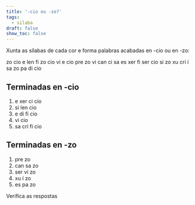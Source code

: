 ```yaml
---
title: '-cio ou -zo?'
tags:
  - silaba
draft: false
show_toc: false
---
```

Xunta as sílabas de cada cor e forma palabras acabadas en -cio ou en -zo:

<e-layout>
<e-tag color=10>zo</e-tag>
<e-tag color=4>cio</e-tag>
<e-tag color=1>e</e-tag>
<e-tag color=2>len</e-tag>
<e-tag color=3>fi</e-tag>
<e-tag color=6>zo</e-tag>
<e-tag color=5>cio</e-tag>
<e-tag color=8>vi</e-tag>
<e-tag color=5>e</e-tag>
<e-tag color=2>cio</e-tag>
<e-tag color=6>pre</e-tag>
<e-tag color=7>zo</e-tag>
<e-tag color=4>vi</e-tag>
<e-tag color=7>can</e-tag>
<e-tag color=1>ci</e-tag>
<e-tag color=7>sa</e-tag>
<e-tag color=10>es</e-tag>
<e-tag color=1>xer</e-tag>
<e-tag color=5>fi</e-tag>
<e-tag color=8>ser</e-tag>
<e-tag color=1>cio</e-tag>
<e-tag color=2>si</e-tag>
<e-tag color=8>zo</e-tag>
<e-tag color=9>xu</e-tag>
<e-tag color=3>cri</e-tag>
<e-tag color=9>í</e-tag>
<e-tag color=3>sa</e-tag>
<e-tag color=9>zo</e-tag>
<e-tag color=10>pa</e-tag>
<e-tag color=5>di</e-tag>
<e-tag color=3>cio</e-tag>
</e-layout>

## Terminadas en -cio

1. <e-tag color=1><e-answer>e</e-answer></e-tag> <e-tag color=1><e-answer>xer</e-answer></e-tag> <e-tag color=1><e-answer>ci</e-answer></e-tag> <e-tag color=1><e-answer>cio</e-answer></e-tag>
2. <e-tag color=2><e-answer>si</e-answer></e-tag> <e-tag color=2><e-answer>len</e-answer></e-tag> <e-tag color=2><e-answer>cio</e-answer></e-tag>
3. <e-tag color=5><e-answer>e</e-answer></e-tag> <e-tag color=5><e-answer>di</e-answer></e-tag> <e-tag color=5><e-answer>fi</e-answer></e-tag> <e-tag color=5><e-answer>cio</e-answer></e-tag>
4. <e-tag color=4><e-answer>vi</e-answer></e-tag> <e-tag color=4><e-answer>cio</e-answer></e-tag>
5. <e-tag color=3><e-answer>sa</e-answer></e-tag> <e-tag color=3><e-answer>cri</e-answer></e-tag> <e-tag color=3><e-answer>fi</e-answer></e-tag> <e-tag color=3><e-answer>cio</e-answer></e-tag>

## Terminadas en -zo

1. <e-tag color=6><e-answer>pre</e-answer></e-tag> <e-tag color=6><e-answer>zo</e-answer></e-tag>
2. <e-tag color=7><e-answer>can</e-answer></e-tag> <e-tag color=7><e-answer>sa</e-answer></e-tag> <e-tag color=7><e-answer>zo</e-answer></e-tag>
3. <e-tag color=8><e-answer>ser</e-answer></e-tag> <e-tag color=8><e-answer>vi</e-answer></e-tag> <e-tag color=8><e-answer>zo</e-answer></e-tag>
4. <e-tag color=9><e-answer>xu</e-answer></e-tag> <e-tag color=9><e-answer>í</e-answer></e-tag> <e-tag color=9><e-answer>zo</e-answer></e-tag>
5. <e-tag color=10><e-answer>es</e-answer></e-tag> <e-tag color=10><e-answer>pa</e-answer></e-tag> <e-tag color=10><e-answer>zo</e-answer></e-tag>
    
<e-validate>Verifica as respostas</e-validate>
